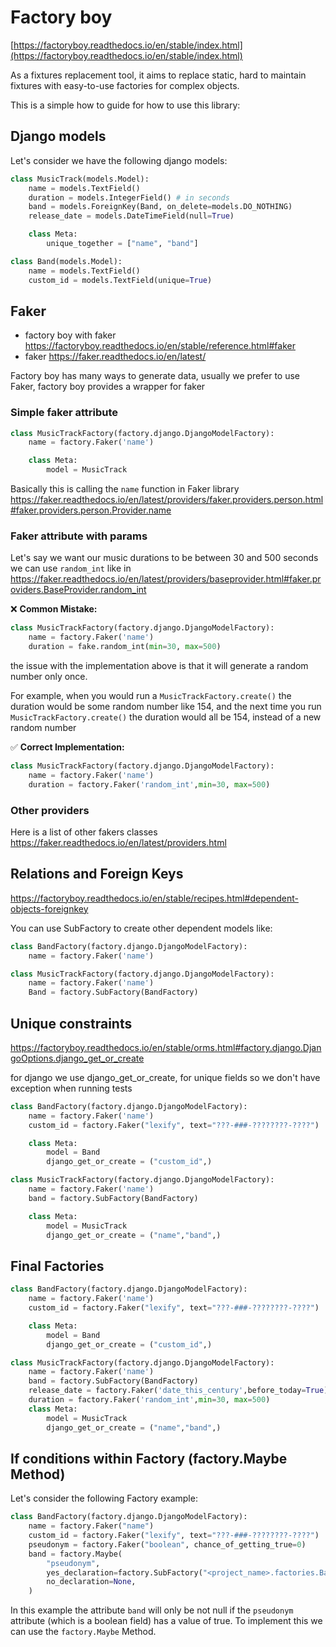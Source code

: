 # Factory boy

[https://factoryboy.readthedocs.io/en/stable/index.html](https://factoryboy.readthedocs.io/en/stable/index.html)

As a fixtures replacement tool, it aims to replace static, hard to maintain fixtures with easy-to-use factories for
complex objects.

This is a simple how to guide for how to use this library:

## Django models

Let's consider we have the following django models:

```python
class MusicTrack(models.Model):
    name = models.TextField()
    duration = models.IntegerField() # in seconds
    band = models.ForeignKey(Band, on_delete=models.DO_NOTHING)
    release_date = models.DateTimeField(null=True)

    class Meta:
        unique_together = ["name", "band"]

class Band(models.Model):
    name = models.TextField()
    custom_id = models.TextField(unique=True)
```

## Faker

- factory boy with faker https://factoryboy.readthedocs.io/en/stable/reference.html#faker
- faker https://faker.readthedocs.io/en/latest/

Factory boy has many ways to generate data, usually we prefer to use Faker,
factory boy provides a wrapper for faker

### Simple faker attribute

```python
class MusicTrackFactory(factory.django.DjangoModelFactory):
    name = factory.Faker('name')

    class Meta:
        model = MusicTrack
```

Basically this is calling the `name` function in Faker library
https://faker.readthedocs.io/en/latest/providers/faker.providers.person.html#faker.providers.person.Provider.name

### Faker attribute with params

Let's say we want our music durations to be between 30 and 500 seconds
we can use `random_int` like in
https://faker.readthedocs.io/en/latest/providers/baseprovider.html#faker.providers.BaseProvider.random_int

:x: **Common Mistake:**

```python
class MusicTrackFactory(factory.django.DjangoModelFactory):
    name = factory.Faker('name')
    duration = fake.random_int(min=30, max=500)
```

the issue with the implementation above is that it will generate a random number only once.

For example, when you would run a `MusicTrackFactory.create()` the duration would be some random number like 154,
and the next time you run `MusicTrackFactory.create()` the duration would all be 154, instead of a new random number

:white_check_mark: **Correct Implementation:**

```python
class MusicTrackFactory(factory.django.DjangoModelFactory):
    name = factory.Faker('name')
    duration = factory.Faker('random_int',min=30, max=500)
```

### Other providers

Here is a list of other fakers classes https://faker.readthedocs.io/en/latest/providers.html

## Relations and Foreign Keys

https://factoryboy.readthedocs.io/en/stable/recipes.html#dependent-objects-foreignkey

You can use SubFactory to create other dependent models like:

```python
class BandFactory(factory.django.DjangoModelFactory):
    name = factory.Faker('name')

class MusicTrackFactory(factory.django.DjangoModelFactory):
    name = factory.Faker('name')
    Band = factory.SubFactory(BandFactory)
```

## Unique constraints

https://factoryboy.readthedocs.io/en/stable/orms.html#factory.django.DjangoOptions.django_get_or_create

for django we use django_get_or_create, for unique fields so we don't have exception when running tests

```python
class BandFactory(factory.django.DjangoModelFactory):
    name = factory.Faker('name')
    custom_id = factory.Faker("lexify", text="???-###-????????-????")

    class Meta:
        model = Band
        django_get_or_create = ("custom_id",)

class MusicTrackFactory(factory.django.DjangoModelFactory):
    name = factory.Faker('name')
    band = factory.SubFactory(BandFactory)

    class Meta:
        model = MusicTrack
        django_get_or_create = ("name","band",)
```

## Final Factories

```python
class BandFactory(factory.django.DjangoModelFactory):
    name = factory.Faker('name')
    custom_id = factory.Faker("lexify", text="???-###-????????-????")

    class Meta:
        model = Band
        django_get_or_create = ("custom_id",)

class MusicTrackFactory(factory.django.DjangoModelFactory):
    name = factory.Faker('name')
    band = factory.SubFactory(BandFactory)
    release_date = factory.Faker('date_this_century',before_today=True)
    duration = factory.Faker('random_int',min=30, max=500)
    class Meta:
        model = MusicTrack
        django_get_or_create = ("name","band",)
```

## If conditions within Factory (factory.Maybe Method)

Let's consider the following Factory example:

```python
class BandFactory(factory.django.DjangoModelFactory):
    name = factory.Faker("name")
    custom_id = factory.Faker("lexify", text="???-###-????????-????")
    pseudonym = factory.Faker("boolean", chance_of_getting_true=0)
    band = factory.Maybe(
        "pseudonym",
        yes_declaration=factory.SubFactory("<project_name>.factories.BandFactory", pseudonym=False),
        no_declaration=None,
    )
```

In this example the attribute `band` will only be not null if the `pseudonym` attribute (which is a boolean field) has a value of true.
To implement this we can use the `factory.Maybe` Method.
